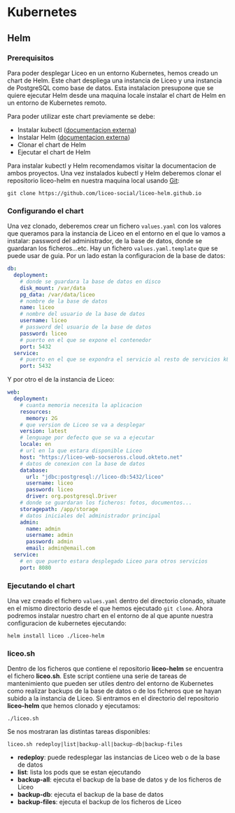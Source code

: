 # Kubernetes

## Helm

### Prerequisitos

Para poder desplegar Liceo en un entorno Kubernetes, hemos creado un chart de Helm. Este chart despliega una instancia de Liceo y una instancia de PostgreSQL como base de datos. Esta instalacion presupone que se quiere ejecutar Helm desde una maquina locale instalar el chart de Helm en un entorno de Kubernetes remoto.

Para poder utilizar este chart previamente se debe:

- Instalar kubectl ([documentacion externa](https://kubernetes.io/es/docs/tasks/tools/install-kubectl/))
- Instalar Helm ([documentacion externa](https://helm.sh/docs/intro/install/))
- Clonar el chart de Helm
- Ejecutar el chart de Helm

Para instalar kubectl y Helm recomendamos visitar la documentacion de ambos proyectos. Una vez instalados kubectl y Helm deberemos clonar el repositorio liceo-helm en nuestra maquina local usando [Git](https://git-scm.com/):

```shell
git clone https://github.com/liceo-social/liceo-helm.github.io
```

### Configurando el chart

Una vez clonado, deberemos crear un fichero `values.yaml` con los valores que queramos para la instancia de Liceo en el entorno en el que lo vamos a instalar: password del administrador, de la base de datos, donde se guardaran los ficheros...etc. Hay un fichero `values.yaml.template` que se puede usar de guia. Por un lado estan la configuracion de la base de datos:

```yaml
db:
  deployment:    
    # donde se guardara la base de datos en disco
    disk_mount: /var/data
    pg_data: /var/data/liceo    
    # nombre de la base de datos
    name: liceo
    # nombre del usuario de la base de datos
    username: liceo
    # password del usuario de la base de datos
    password: liceo
    # puerto en el que se expone el contenedor
    port: 5432
  service:
    # puerto en el que se expondra el servicio al resto de servicios k8s
    port: 5432
```

Y por otro el de la instancia de Liceo:

```yaml
web:
  deployment:
    # cuanta memoria necesita la aplicacion
    resources:
      memory: 2G
    # que version de Liceo se va a desplegar
    version: latest
    # lenguage por defecto que se va a ejecutar
    locale: en
    # url en la que estara disponible Liceo 
    host: "https://liceo-web-socseross.cloud.okteto.net"
    # datos de conexion con la base de datos
    database:
      url: "jdbc:postgresql://liceo-db:5432/liceo"
      username: liceo
      password: liceo
      driver: org.postgresql.Driver
    # donde se guardaran los ficheros: fotos, documentos...
    storagepath: /app/storage
    # datos iniciales del administrador principal
    admin:
      name: admin
      username: admin
      password: admin
      email: admin@email.com
  service:  
    # en que puerto estara desplegado Liceo para otros servicios
    port: 8080        
```

### Ejecutando el chart

Una vez creado el fichero `values.yaml` dentro del directorio clonado, situate en el mismo directorio desde el que hemos ejecutado `git clone`. Ahora podremos instalar nuestro chart en el entorno de al que apunte nuestra configuracion de kubernetes ejecutando:

```shell
helm install liceo ./liceo-helm
```

### liceo.sh

Dentro de los ficheros que contiene el repositorio **liceo-helm** se encuentra el fichero **liceo.sh**. Este script contiene una serie de tareas de mantenimiento que pueden ser utiles dentro del entorno de Kubernetes como realizar backups de la base de datos o de los ficheros que se hayan subido a la instancia de Liceo. Si entramos en el directorio del repositorio **liceo-helm** que hemos clonado y ejecutamos:

```shell
./liceo.sh
```

Se nos mostraran las distintas tareas disponibles:

```shell
liceo.sh redeploy|list|backup-all|backup-db|backup-files
```

- **redeploy**: puede redesplegar las instancias de Liceo web o de la base de datos
- **list**: lista los pods que se estan ejecutando
- **backup-all**: ejecuta el backup de la base de datos y de los ficheros de Liceo
- **backup-db**: ejecuta el backup de la base de datos
- **backup-files**: ejecuta el backup de los ficheros de Liceo
